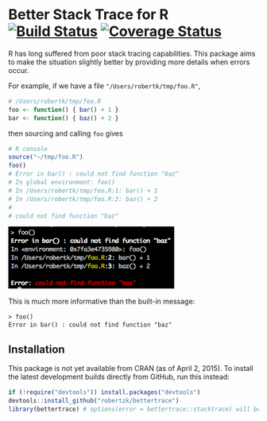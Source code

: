Better Stack Trace for R [![Build Status](https://travis-ci.org/robertzk/bettertrace.svg)](https://travis-ci.org/robertzk/bettertrace) [![Coverage Status](https://coveralls.io/repos/robertzk/bettertrace/badge.svg)](https://coveralls.io/r/robertzk/bettertrace)
===========

R has long suffered from poor stack tracing capabilities. This package aims to make
the situation slightly better by providing more details when errors occur.

For example, if we have a file `"/Users/robertk/tmp/foo.R"`,

```R
# /Users/robertk/tmp/foo.R
foo <- function() { bar() + 1 }
bar <- function() { baz() + 2 }
```

then sourcing and calling `foo` gives

```R
# R console
source("~/tmp/foo.R")
foo()
# Error in bar() : could not find function "baz"
# In global environment: foo()
# In /Users/robertk/tmp/foo.R:1: bar() + 1
# In /Users/robertk/tmp/foo.R:2: baz() + 2
# 
# could not find function "baz"
```

![bettertrace example](images/bettertrace.png)

This is much more informative than the built-in message:

```
> foo()
Error in bar() : could not find function "baz"
```

Installation
------------

This package is not yet available from CRAN (as of April 2, 2015).
To install the latest development builds directly from GitHub, run this instead:

```R
if (!require("devtools")) install.packages("devtools")
devtools::install_github("robertzk/bettertrace")
library(bettertrace) # options(error = bettertrace::stacktrace) will be set
```



